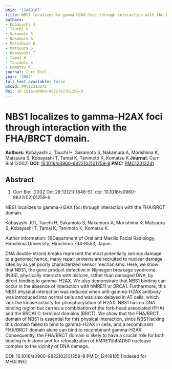 ```yaml
---
pmid: '12419185'
title: NBS1 localizes to gamma-H2AX foci through interaction with the FHA/BRCT domain.
authors:
- Kobayashi J
- Tauchi H
- Sakamoto S
- Nakamura A
- Morishima K
- Matsuura S
- Kobayashi T
- Tamai K
- Tanimoto K
- Komatsu K
journal: Curr Biol
year: '2002'
full_text_available: false
pmcid: PMC12313241
doi: 10.1016/s0960-9822(02)01259-9
---
```


# NBS1 localizes to gamma-H2AX foci through interaction with the FHA/BRCT domain.
**Authors:** Kobayashi J, Tauchi H, Sakamoto S, Nakamura A, Morishima K, Matsuura S, Kobayashi T, Tamai K, Tanimoto K, Komatsu K
**Journal:** Curr Biol (2002)
**DOI:** [10.1016/s0960-9822(02)01259-9](https://doi.org/10.1016/s0960-9822(02)01259-9)
**PMC:** [PMC12313241](https://www.ncbi.nlm.nih.gov/pmc/articles/PMC12313241/)

## Abstract

1. Curr Biol. 2002 Oct 29;12(21):1846-51. doi: 10.1016/s0960-9822(02)01259-9.

NBS1 localizes to gamma-H2AX foci through interaction with the FHA/BRCT domain.

Kobayashi J(1), Tauchi H, Sakamoto S, Nakamura A, Morishima K, Matsuura S, 
Kobayashi T, Tamai K, Tanimoto K, Komatsu K.

Author information:
(1)Department of Oral and Maxillo Facial Radiology, Hiroshima University, 
Hiroshima 734-8553, Japan.

DNA double-strand breaks represent the most potentially serious damage to a 
genome; hence, many repair proteins are recruited to nuclear damage sites by as 
yet poorly characterized sensor mechanisms. Here, we show that NBS1, the gene 
product defective in Nijmegen breakage syndrome (NBS), physically interacts with 
histone, rather than damaged DNA, by direct binding to gamma-H2AX. We also 
demonstrate that NBS1 binding can occur in the absence of interaction with 
hMRE11 or BRCA1. Furthermore, this NBS1 physical interaction was reduced when 
anti-gamma-H2AX antibody was introduced into normal cells and was also delayed 
in AT cells, which lack the kinase activity for phosphorylation of H2AX. NBS1 
has no DNA binding region but carries a combination of the fork-head associated 
(FHA) and the BRCA1 C-terminal domains (BRCT). We show that the FHA/BRCT domain 
of NBS1 is essential for this physical interaction, since NBS1 lacking this 
domain failed to bind to gamma-H2AX in cells, and a recombinant FHA/BRCT domain 
alone can bind to recombinant gamma-H2AX. Consequently, the FHA/BRCT domain is 
likely to have a crucial role for both binding to histone and for relocalization 
of hMRE11/hRAD50 nuclease complex to the vicinity of DNA damage.

DOI: 10.1016/s0960-9822(02)01259-9
PMID: 12419185 [Indexed for MEDLINE]
